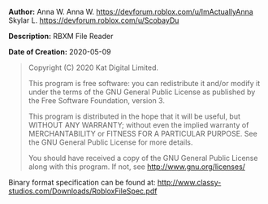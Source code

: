 **Author:** Anna W. Anna W. <https://devforum.roblox.com/u/ImActuallyAnna> Skylar L. <https://devforum.roblox.com/u/ScobayDu>

**Description:** RBXM File Reader

**Date of Creation:** 2020-05-09

> Copyright (C) 2020 Kat Digital Limited.
>
> This program is free software: you can redistribute it and/or modify
> it under the terms of the GNU General Public License as published by
> the Free Software Foundation, version 3.
>
> This program is distributed in the hope that it will be useful, but
> WITHOUT ANY WARRANTY; without even the implied warranty of
> MERCHANTABILITY or FITNESS FOR A PARTICULAR PURPOSE. See the GNU
> General Public License for more details.
>
> You should have received a copy of the GNU General Public License
> along with this program. If not, see <http://www.gnu.org/licenses/>

Binary format specification can be found at:
http://www.classy-studios.com/Downloads/RobloxFileSpec.pdf
